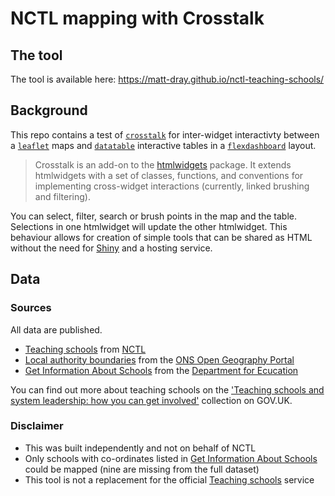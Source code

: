 # NCTL mapping with Crosstalk

## The tool

The tool is available here: https://matt-dray.github.io/nctl-teaching-schools/

## Background

This repo contains a test of [`crosstalk`](https://rstudio.github.io/crosstalk/) for inter-widget interactivty between a [`leaflet`](https://rstudio.github.io/leaflet/) maps and [`datatable`](https://rstudio.github.io/DT/) interactive tables in a [`flexdashboard`](https://rmarkdown.rstudio.com/flexdashboard/) layout.

> Crosstalk is an add-on to the [htmlwidgets](http://www.htmlwidgets.org/) package. It extends htmlwidgets with a set of classes, functions, and conventions for implementing cross-widget interactions (currently, linked brushing and filtering).

You can select, filter, search or brush points in the map and the table. Selections in one htmlwidget will update the other htmlwidget. This behaviour allows for creation of simple tools that can be shared as HTML without the need for [Shiny](https://shiny.rstudio.com/) and a hosting service.

## Data

### Sources

All data are published.

* [Teaching schools](http://apps.nationalcollege.org.uk/s2ssd_new/index.cfm) from [NCTL](https://www.gov.uk/government/organisations/national-college-for-teaching-and-leadership)
* [Local authority boundaries](http://geoportal.statistics.gov.uk/datasets/local-authority-districts-december-2017-ultra-generalised-clipped-boundaries-in-united-kingdom-wgs84) from the [ONS Open Geography Portal](http://geoportal.statistics.gov.uk/)
* [Get Information About Schools](https://get-information-schools.service.gov.uk/) from the [Department for Ecucation](https://www.gov.uk/government/organisations/department-for-education)

You can find out more about teaching schools on the ['Teaching schools and system leadership: how you can get involved'](https://www.gov.uk/government/collections/teaching-schools-and-system-leadership-how-you-can-get-involved) collection on GOV.UK.

### Disclaimer

* This was built independently and not on behalf of NCTL
* Only schools with co-ordinates listed in [Get Information About Schools](https://get-information-schools.service.gov.uk/) could be mapped (nine are missing from the full dataset)
* This tool is not a replacement for the official [Teaching schools](http://apps.nationalcollege.org.uk/s2ssd_new/index.cfm) service

